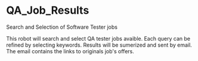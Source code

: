 # QA_Job_Results
Search and Selection of Software Tester jobs 

This robot will search and select QA tester jobs avaible. Each query can be refined by selecting keywords.
Results will be sumerized and sent by email.
The email contains the links to originals job's offers. 